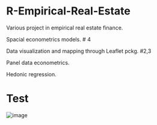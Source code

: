# R-Empirical-Real-Estate

Various project in empirical real estate finance. 

Spacial econometrics models. # 4

Data visualization and mapping through Leaflet pckg. #2,3

Panel data econometrics. 

Hedonic regression.

# Test

![image](https://user-images.githubusercontent.com/42472072/52438897-03da5200-2b23-11e9-8b13-8b930959f232.png)

